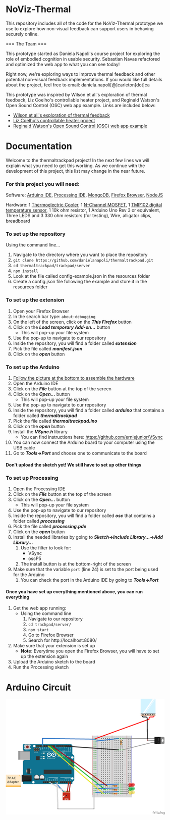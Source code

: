 # NoViz-Thermal

This repository includes all of the code for the NoViz-Thermal prototype we use to explore how non-visual feedback can support users in behaving securely online. 

=== The Team ===

This prototype started as Daniela Napoli's course project for exploring the role of embodied cognition in usable security. Sebastian Navas refactored and optimized the web app to what you can see today! 

Right now, we're exploring ways to improve thermal feedback and other potential non-visual feedback implementations. If you would like full details about the project, feel free to email: daniela.napoli[@]carleton[dot]ca

This prototype was inspired by Wilson et al.'s exploration of thermal feedback, Liz Coelho's controllable heater project, and Reginald Watson's Open Sound Control (OSC) web app example. Links are included below:

- [Wilson et al.'s exploration of thermal feedback](https://dl.acm.org/doi/pdf/10.1145/3027063.3053127)
- [Liz Coelho's controllable heater project](https://astronomersanonymous.wordpress.com/2016/04/02/controlling-heating-pads-with-arduino-uno/)
- [Reginald Watson's Open Sound Control (OSC) web app example](https://maker.pro/arduino/projects/learn-how-to-enable-communication-between-an-arduino-and-web-browser)

# Documentation

Welcome to the thermaltrackpad project! In the next few lines we will explain what you need to get this working. As we continue with the development of this project, this list may change in the near future. 

### For this project you will need:

Software: 
[Arduino IDE](https://www.arduino.cc/en/Main/Software), [Processing IDE](https://processing.org/download/), [MongoDB](https://docs.mongodb.com/manual/installation/), [Firefox Browser](https://www.mozilla.org/en-CA/firefox/new/), [NodeJS](https://nodejs.org/en/) 

Hardware:
1 [Thermoelectric Cooler](https://www.sparkfun.com/products/15082), 1 [N-Channel MOSFET](https://www.sparkfun.com/products/10213), 1 [TMP102 digital temperature sensor](https://www.sparkfun.com/products/11931), 1 10k ohm resistor, 1 Arduino Uno Rev 3 or equivalent, Three LEDS and 3 330 ohm resistors (for testing), Wire, alligator clips, breadboard

### To set up the repository
Using the command line...
1. Navigate to the directory where you want to place the repository
1. `git clone https://github.com/danielanapoli/thermaltrackpad.git`
1. `cd thermaltrackpad/trackpad/server`
1. `npm install`
1. Look at the file called config-example.json in the resources folder
1. Create a config.json file following the example and store it in the resources folder

### To set up the extension
1. Open your Firefox Browser
1. In the search bar type: `about:debugging`
1. On the left of the screen, click on the **_This Firefox_** button
1. Click on the **_Load temporary Add-on..._** button
    - This will pop-up your file system
1. Use the pop-up to navigate to our repository
1. Inside the repository, you will find a folder called **_extension_**
1. Pick the file called **_manifest.json_**
1. Click on the **_open_** button

### To set up the Arduino
1. [Follow the picture at the bottom to assemble the hardware](#arduino-circuit)
1. Open the Arduino IDE
1. Click on the **_File_** button at the top of the screen
1. Click on the **_Open..._** button
    - This will pop-up your file system
1. Use the pop-up to navigate to our repository
1. Inside the repository, you will find a folder called **_arduino_** that contains a folder called **_thermaltrackpad_**
1. Pick the file called **_thermaltrackpad.ino_**
1. Click on the **_open_** button
1. Install the **_VSync.h_** library
    - You can find instructions here: https://github.com/erniejunior/VSync
1. You can now connect the Arduino board to your computer using the USB cable
1. Go to **_Tools_->_Port_** and choose one to communicate to the board

#### Don't upload the sketch yet! We still have to set up other things

### To set up Processing
1. Open the Processing IDE
1. Click on the **_File_** button at the top of the screen
1. Click on the **_Open..._** button
    - This will pop-up your file system
1. Use the pop-up to navigate to our repository
1. Inside the repository, you will find a folder called **_osc_** that contains a folder called **_processing_**
1. Pick the file called **_processing.pde_**
1. Click on the **_open_** button
1. Install the needed libraries by going to **_Sketch_->_Include Library..._->_Add Library..._**
    1. Use the filter to look for:
        - VSync
        - oscP5
    1. The install button is at the bottom-right of the screen
1. Make sure that the variable `port` (line 24) is set to the port being used for the Arduino 
    1. You can check the port in the Arduino IDE by going to **_Tools_->_Port_**


#### Once you have set up everything mentioned above, you can run everything
1. Get the web app running:
    - Using the command line
        1. Navigate to our repository
        1. `cd trackpad/server/`
        1. `npm start`
        1. Go to Firefox Browser 
        1. Search for http://localhost:8080/
1. Make sure that your extension is set up
    - **Note:** Everytime you open the Firefox Browser, you will have to set up the extension again
1. Upload the Arduino sketch to the board
1. Run the Processing sketch


# Arduino Circuit
![Arduino circuit](trackpad/images/thermaltrackpad.png)
